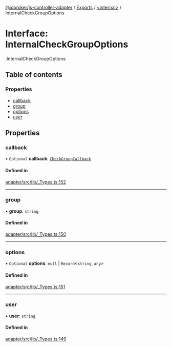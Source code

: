 [@iobroker/js-controller-adapter](../README.md) / [Exports](../modules.md) / [<internal\>](../modules/internal_.md) / InternalCheckGroupOptions

# Interface: InternalCheckGroupOptions

[<internal>](../modules/internal_.md).InternalCheckGroupOptions

## Table of contents

### Properties

- [callback](internal_.InternalCheckGroupOptions.md#callback)
- [group](internal_.InternalCheckGroupOptions.md#group)
- [options](internal_.InternalCheckGroupOptions.md#options)
- [user](internal_.InternalCheckGroupOptions.md#user)

## Properties

### callback

• `Optional` **callback**: [`CheckGroupCallback`](../modules/internal_.md#checkgroupcallback)

#### Defined in

[adapter/src/lib/_Types.ts:152](https://github.com/ioBroker/ioBroker.js-controller/blob/6912de44/packages/adapter/src/lib/_Types.ts#L152)

___

### group

• **group**: `string`

#### Defined in

[adapter/src/lib/_Types.ts:150](https://github.com/ioBroker/ioBroker.js-controller/blob/6912de44/packages/adapter/src/lib/_Types.ts#L150)

___

### options

• `Optional` **options**: ``null`` \| `Record`<`string`, `any`\>

#### Defined in

[adapter/src/lib/_Types.ts:151](https://github.com/ioBroker/ioBroker.js-controller/blob/6912de44/packages/adapter/src/lib/_Types.ts#L151)

___

### user

• **user**: `string`

#### Defined in

[adapter/src/lib/_Types.ts:149](https://github.com/ioBroker/ioBroker.js-controller/blob/6912de44/packages/adapter/src/lib/_Types.ts#L149)
